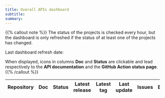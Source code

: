 ```yaml
---
title: Overall APIs dashboard
subtitle: 
summary: 
---
```


{{% callout note %}}
The status of the projects is checked every hour, but the dashboard is only refreshed if the status of at least one of the projects has changed.

Last dashboard refresh date: **<span id="projects-dashboard-datetime"></span>**

When displayed, icons in columns **Doc** and **Status** are clickable and lead respectively to the **API documentation** and the **GitHub Action status page**.
{{% /callout %}}

<table id="projects-dashboard-table" class="table table-striped" data-sort-name="updated" data-sort-order="desc">
    <thead>
    <tr>
        <th scope="col">Repository</th>
        <th scope="col">Doc</th>
        <th scope="col">Status</th>
        <th scope="col">Latest release</th>
        <th scope="col">Latest tag</th>
        <th scope="col" data-field="updated">Last update</th>
        <th scope="col">Issues</th>
        <th scope="col">Branches</th>
        <th scope="col">Pull requests</th>
        <th scope="col">Forks</th>
        <th scope="col">Stars</th>
        <th scope="col">Created</th>
    </tr>
    </thead>
    <tbody id="projects-dashboard-content">
    </tbody>
</table>
<script type="text/javascript">
document.body.onload = function() {
    loadProjectsDashboard();
};
</script>

